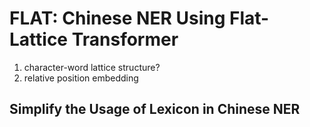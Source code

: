 # FLAT: Chinese NER Using Flat-Lattice Transformer

1. character-word lattice structure?
2. relative position embedding

## Simplify the Usage of Lexicon in Chinese NER

